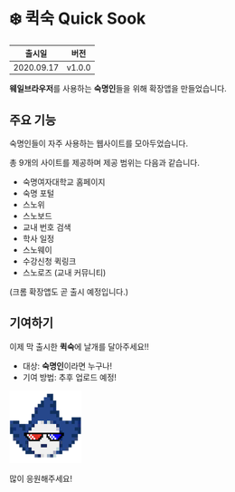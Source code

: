 # ❄️ 퀵숙 Quick Sook

| 출시일   | 버전   |
| -------- | ------ |
| 2020.09.17| v1.0.0 |

**웨일브라우저**를 사용하는 **숙명인**들을 위해 확장앱을 만들었습니다.

## 주요 기능

숙명인들이 자주 사용하는 웹사이트를 모아두었습니다.

총 9개의 사이트를 제공하며 제공 범위는 다음과 같습니다.

- 숙명여자대학교 홈페이지
- 숙명 포털
- 스노위
- 스노보드
- 교내 번호 검색
- 학사 일정
- 스노웨이
- 수강신청 퀵링크
- 스노로즈 (교내 커뮤니티)

(크롬 확장앱도 곧 출시 예정입니다.)

## 기여하기

이제 막 출시한 **퀵숙**에 날개를 달아주세요!!

- 대상: **숙명인**이라면 누구나!
- 기여 방법: 추후 업로드 예정!

![QuickSookLogo](./icons/quickSookIcon.png)

많이 응원해주세요!
